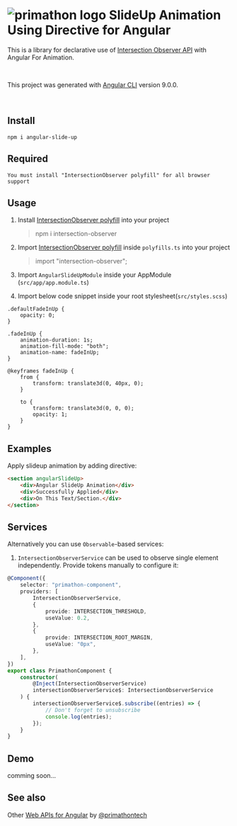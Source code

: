 # ![primathon logo](https://primathon.in/assets/img/logo-primathon.png) SlideUp Animation Using Directive for Angular

This is a library for declarative use of
[Intersection Observer API](https://developer.mozilla.org/en-US/docs/Web/API/Intersection_Observer_API)
with Angular For Animation.

<br/>

This project was generated with [Angular CLI](https://github.com/angular/angular-cli) version 9.0.0.

<br/>

## Install

```
npm i angular-slide-up
```

## Required

```
You must install "IntersectionObserver polyfill" for all browser support
```

## Usage

1. Install [IntersectionObserver polyfill](https://www.npmjs.com/package/intersection-observer) into your project

    > npm i intersection-observer

1. Import [IntersectionObserver polyfill](https://www.npmjs.com/package/intersection-observer) inside `polyfills.ts` into your project

    > import "intersection-observer";

1. Import `AngularSlideUpModule` inside your AppModule (`src/app/app.module.ts`)

1. Import below code snippet inside your root stylesheet(`src/styles.scss`)

```
.defaultFadeInUp {
    opacity: 0;
}

.fadeInUp {
    animation-duration: 1s;
    animation-fill-mode: "both";
    animation-name: fadeInUp;
}

@keyframes fadeInUp {
    from {
        transform: translate3d(0, 40px, 0);
    }

    to {
        transform: translate3d(0, 0, 0);
        opacity: 1;
    }
}
```

## Examples

Apply slideup animation by adding directive:

```html
<section angularSlideUp>
    <div>Angular SlideUp Animation</div>
    <div>Successfully Applied</div>
    <div>On This Text/Section.</div>
</section>
```

## Services

Alternatively you can use `Observable`-based services:

1. `IntersectionObserverService` can be used to observe single element independently. Provide tokens manually to configure it:

```typescript
@Component({
    selector: "primathon-component",
    providers: [
        IntersectionObserverService,
        {
            provide: INTERSECTION_THRESHOLD,
            useValue: 0.2,
        },
        {
            provide: INTERSECTION_ROOT_MARGIN,
            useValue: "0px",
        },
    ],
})
export class PrimathonComponent {
    constructor(
        @Inject(IntersectionObserverService)
        intersectionObserverService$: IntersectionObserverService
    ) {
        intersectionObserverService$.subscribe((entries) => {
            // Don't forget to unsubscribe
            console.log(entries);
        });
    }
}
```

## Demo

comming soon...

## See also

Other [Web APIs for Angular](https://primathontech.github.io/) by [@primathontech](https://github.com/primathontech)
